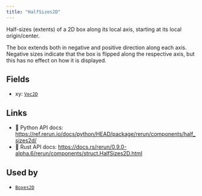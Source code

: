 ```yaml
---
title: "HalfSizes2D"
---
```


Half-sizes (extents) of a 2D box along its local axis, starting at its local origin/center.

The box extends both in negative and positive direction along each axis.
Negative sizes indicate that the box is flipped along the respective axis, but this has no effect on how it is displayed.

## Fields

* xy: [`Vec2D`](../datatypes/vec2d.md)

## Links
 * 🐍 Python API docs: https://ref.rerun.io/docs/python/HEAD/package/rerun/components/half_sizes2d/
 * 🦀 Rust API docs: https://docs.rs/rerun/0.9.0-alpha.6/rerun/components/struct.HalfSizes2D.html


## Used by

* [`Boxes2D`](../archetypes/boxes2d.md)
